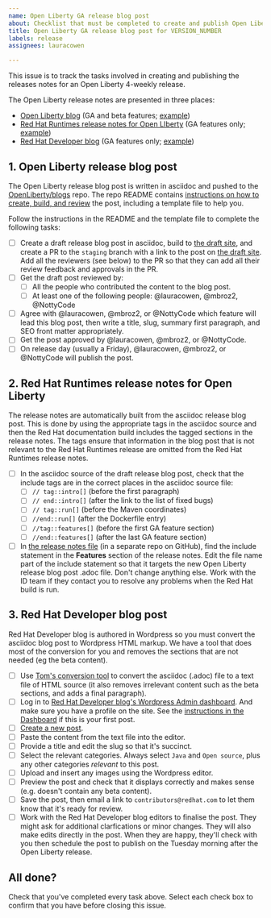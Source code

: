 ```yaml
---
name: Open Liberty GA release blog post
about: Checklist that must be completed to create and publish Open Liberty release notes.
title: Open Liberty GA release blog post for VERSION_NUMBER
labels: release
assignees: lauracowen

---
```


This issue is to track the tasks involved in creating and publishing the releases notes for an Open Liberty 4-weekly release.

The Open Liberty release notes are presented in three places:
- [Open Liberty blog](https://openliberty.io/blog/) (GA and beta features; [example](https://openliberty.io/blog/2020/05/07/EJB-persistent-timers-20005.html))
- [Red Hat Runtimes release notes for Open LIberty](https://access.redhat.com/documentation/en-us/open_liberty/2020/) (GA features only; [example](https://access.redhat.com/documentation/en-us/open_liberty/2020/html/release_notes_for_open_liberty_20.0.0.5_on_red_hat_openshift_container_platform/features))
- [Red Hat Developer blog](https://developers.redhat.com/blog/) (GA features only; [example](https://developers.redhat.com/blog/2020/05/13/open-liberty-20-0-0-5-brings-updates-to-ejb-persistent-timers-coordination-and-failover-across-members/))


## 1. Open Liberty release blog post

The Open Liberty release blog post is written in asciidoc and pushed to the [OpenLiberty/blogs](https://github.com/openliberty/blogs) repo. The repo README contains [instructions on how to create, build, and review](https://github.com/OpenLiberty/blogs/blob/prod/README.md) the post, including a template file to help you.

Follow the instructions in the README and the template file to complete the following tasks:

- [ ] Create a draft release blog post in asciidoc, build to [the draft site](https://draft-openlibertyio.mybluemix.net/blog/), and create a PR to the `staging` branch with a link to the post on [the draft site](https://draft-openlibertyio.mybluemix.net/blog/). Add all the reviewers (see below) to the PR so that they can add all their review feedback and approvals in the PR.
- [ ] Get the draft post reviewed by:
  - [ ] All the people who contributed the content to the blog post.
  - [ ] At least one of the following people: @lauracowen, @mbroz2, @NottyCode
- [ ] Agree with @lauracowen, @mbroz2, or @NottyCode which feature will lead this blog post, then write a title, slug, summary first paragraph, and SEO front matter appropriately.
- [ ] Get the post approved by @lauracowen, @mbroz2, or @NottyCode.
- [ ] On release day (usually a Friday), @lauracowen, @mbroz2, or @NottyCode will publish the post.

## 2. Red Hat Runtimes release notes for Open Liberty

The release notes are automatically built from the asciidoc release blog post. This is done by using the appropriate tags in the asciidoc source and then the Red Hat documentation build includes the tagged sections in the release notes. The tags ensure that information in the blog post that is not relevant to the Red Hat Runtimes release are omitted from the Red Hat Runtimes release notes.

- [ ] In the asciidoc source of the draft release blog post, check that the include tags are in the correct places in the asciidoc source file:
  - [ ] `// tag::intro[]` (before the first paragraph)
  - [ ] `// end::intro[]` (after the link to the list of fixed bugs)
  - [ ] `// tag::run[]` (before the Maven coordinates)
  - [ ] `//end::run[]` (after the Dockerfile entry)
  - [ ] `//tag::features[]` (before the first GA feature section)
  - [ ] `//end::features[]` (after the last GA feature section)
- [ ] In [the release notes file](https://raw.githubusercontent.com/PurpleLiberty/docs/master/releasenotes/master-remote.adoc) (in a separate repo on GitHub), find the include statement in the **Features** section of the release notes. Edit the file name part of the include statement so that it targets the new Open Liberty release blog post .adoc file. Don't change anything else. Work with the ID team if they contact you to resolve any problems when the Red Hat build is run.

## 3. Red Hat Developer blog post

Red Hat Developer blog is authored in Wordpress so you must convert the asciidoc blog post to Wordpress HTML markup. We have a tool that does most of the conversion for you and removes the sections that are not needed (eg the beta content).

- [ ] Use [Tom's conversion tool](https://github.ibm.com/was-WASdev/asciidoc-to-wordpresshtml) to convert the asciidoc (.adoc) file to a text file of HTML source (it also removes irrelevant content such as the beta sections, and adds a final paragraph).
- [ ] Log in to [Red Hat Developer blog's Wordpress Admin dashboard](https://developers.redhat.com/blog/wp-login.php). And make sure you have a profile on the site. See the [instructions in the Dashboard](https://developers.redhat.com/blog/wp-admin/index.php) if this is your first post.
- [ ] [Create a new post](https://developers.redhat.com/blog/wp-admin/post-new.php).
- [ ] Paste the content from the text file into the editor.
- [ ] Provide a title and edit the slug so that it's succinct.
- [ ] Select the relevant categories. Always select `Java` and `Open source`, plus any other categories _relevant_  to this post.
- [ ] Upload and insert any images using the Wordpress editor.
- [ ] Preview the post and check that it displays correctly and makes sense (e.g. doesn't contain any beta content).
- [ ] Save the post, then email a link to `contributors@redhat.com` to let them know that it's ready for review.
- [ ] Work with the Red Hat Developer blog editors to finalise the post. They might ask for additional clarfications or minor changes. They will also make edits directly in the post. When they are happy, they'll check with you then schedule the post to publish on the Tuesday morning after the Open Liberty release.

## All done?

Check that you've completed every task above. Select each check box to confirm that you have before closing this issue.
